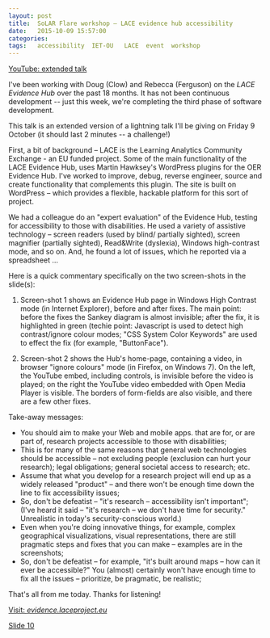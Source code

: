 ```yaml
---
layout: post
title:  SoLAR Flare workshop – LACE evidence hub accessibility
date:   2015-10-09 15:57:00
categories:
tags:   accessibility  IET-OU   LACE  event  workshop
---
```



<a href="https://youtu.be/YC7NBEuCVUo#!__EMBED_ME__">YouTube: extended talk</a>



I've been working with Doug (Clow) and Rebecca (Ferguson) on the
_LACE Evidence Hub_ over the past 18 months.
It has not been continuous development --
just this week, we're completing the third phase of software development.

This talk is an extended version of a lightning talk I'll be giving on Friday 9 October
(it should last 2 minutes -- a challenge!)

First, a bit of background – LACE is the Learning Analytics Community Exchange - an EU funded project.
Some of the main functionality of the LACE Evidence Hub, uses Martin Hawksey's WordPress plugins for the OER Evidence Hub.
I've worked to improve, debug, reverse engineer, source and create functionality that complements this plugin.
The site is built on WordPress – which provides a flexible, hackable platform for this sort of project.

We had a colleague do an "expert evaluation" of the Evidence Hub, testing for accessibility to those with disabilities.
He used a variety of assistive technology – screen readers (used by blind/ partially sighted), screen magnifier (partially sighted), Read&Write (dyslexia), Windows high-contrast mode, and so on.
And, he found a lot of issues, which he reported via a spreadsheet ...


Here is a quick commentary specifically on the two screen-shots in the slide(s):

1. Screen-shot 1 shows an Evidence Hub page in Windows High Contrast mode (in Internet Explorer), before and after fixes.
The main point: before the fixes the Sankey diagram is almost invisible; after the fix, it is highlighted in green
(techie point: Javascript is used to detect high contrast/ignore colour modes; "CSS System Color Keywords" are used to effect the fix (for example, "ButtonFace").

2. Screen-shot 2 shows the Hub's home-page, containing a video, in browser "ignore colours" mode (in Firefox, on Windows 7).
On the left, the YouTube embed, including controls, is invisible before the video is played; on the right the YouTube video embedded with Open Media Player is visible.
The borders of form-fields are also visible, and there are a few other fixes.


Take-away messages:

* You should aim to make your Web and mobile apps. that are for, or are part of, research projects accessible to those with disabilities;
* This is for many of the same reasons that general web technologies should be accessible – not excluding people (exclusion can hurt your research); legal obligations; general societal access to research; etc.
* Assume that what you develop for a research project will end up as a widely released "product" – and there won't be enough time down the line to fix accessibility issues;
* So, don't be defeatist – "it's research – accessibility isn't important";
  (I've heard it said  – "it's research – we don't have time for security." Unrealistic in today's security-conscious world.)
* Even when you're doing innovative things, for example, complex geographical visualizations, visual representations, there are still pragmatic steps and fixes that you can make – examples are in the screenshots;
* So, don't be defeatist – for example, "it's built around maps – how can it ever be accessible?"
  You (almost) certainly won't have enough time to fix all the issues – prioritize, be pragmatic, be realistic;



That's all from me today. Thanks for listening!

[Visit: _evidence.laceproject.eu_][visit]

[Slide 10](http://www.slideshare.net/laceproject/learning-analytics-lace-solar-flare-2015/10#!__EMBED_ME__)


[visit]: http://evidence.laceproject.eu#!__BIG_ME__
